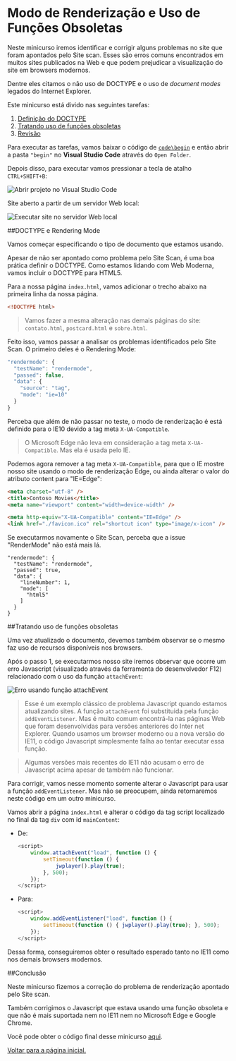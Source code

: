 Modo de Renderização e Uso de Funções Obsoletas
========================================
Neste minicurso iremos identificar e corrigir alguns problemas no site que foram apontados pelo Site scan. Esses são erros comuns encontrados em muitos sites publicados na Web e que podem prejudicar a visualização do site em browsers modernos.

Dentre eles citamos o não uso de DOCTYPE e o uso de *document modes* legados do Internet Explorer.

Este minicurso está divido nas seguintes tarefas:

1. [Definição do DOCTYPE](#Task1)
1. [Tratando uso de funções obsoletas](#Task2)
1. [Revisão](#Review)

Para executar as tarefas, vamos baixar o código de [`code\begin`](./code/begin) e então abrir a pasta `"begin"` no **Visual Studio Code** através do `Open Folder`.

Depois disso, para executar vamos pressionar a tecla de atalho `CTRL+SHIFT+B`:

![Abrir projeto no Visual Studio Code](./images/run_visualstudiocode_project.png)

Site aberto a partir de um servidor Web local:

![Executar site no servidor Web local](./images/site_local_webserver.png)

<p name="Task1"></p>
##DOCTYPE e Rendering Mode

Vamos começar especificando o tipo de documento que estamos usando.
 
Apesar de não ser apontado como problema pelo Site Scan, é uma boa prática definir o DOCTYPE. Como estamos lidando com Web Moderna, vamos incluir o DOCTYPE para HTML5.

Para a nossa página `index.html`, vamos adicionar o trecho abaixo na primeira linha da nossa página.

````HTML
<!DOCTYPE html>
````

> Vamos fazer a mesma alteração nas demais páginas do site: `contato.html`, `postcard.html` e `sobre.html`.

Feito isso, vamos passar a analisar os problemas identificados pelo Site Scan. O primeiro deles é o Rendering Mode:

````Javascript
"rendermode": {
  "testName": "rendermode",
  "passed": false,
  "data": {
    "source": "tag",
    "mode": "ie=10"
  }
}
````

Perceba que além de não passar no teste, o modo de renderização é está definido para o IE10 devido a tag meta `X-UA-Compatible`.

> O Microsoft Edge não leva em consideração a tag meta `X-UA-Compatible`. Mas ela é usada pelo IE. 

Podemos agora remover a tag meta `X-UA-Compatible`, para que o IE mostre nosso site usando o modo de renderização Edge, ou ainda alterar o valor do atributo content para "IE=Edge":

````HTML
<meta charset="utf-8" />
<title>Contoso Movies</title>
<meta name="viewport" content="width=device-width" />	

<meta http-equiv="X-UA-Compatible" content="IE=Edge" />        
<link href="./favicon.ico" rel="shortcut icon" type="image/x-icon" />
````
        
Se executarmos novamente o Site Scan, perceba que a issue "RenderMode" não está mais lá.

	"rendermode": {
      "testName": "rendermode",
      "passed": true,
      "data": {
        "lineNumber": 1,
        "mode": [
          "html5"
        ]
      }
    }

<p name="Task2"></p>
##Tratando uso de funções obsoletas

Uma vez atualizado o documento, devemos também observar se o mesmo faz uso de recursos disponíveis nos browsers.

Após o passo 1, se executarmos nosso site iremos observar que ocorre um erro Javascript (visualizado através da ferramenta do desenvolvedor F12) relacionado com o uso da função `attachEvent`:

![Erro usando função attachEvent](./images/featuredetection_attacheevent_error.png)

> Esse é um exemplo clássico de problema Javascript quando estamos atualizando sites. A função `attachEvent` foi substituida pela função `addEventListener`. Mas é muito comum encontrá-la nas páginas Web que foram desenvolvidas para versões anteriores do Inter
> net Explorer. Quando usamos um browser moderno ou a nova versão do IE11, o código Javascript simplesmente falha ao tentar executar essa função.

> Algumas versões mais recentes do IE11 não acusam o erro de Javascript acima apesar de também não funcionar.

Para corrigir, vamos nesse momento somente alterar o Javascript para usar a função `addEventListener`. Mas não se preocupem, ainda retornaremos neste código em um outro minicurso. 

Vamos abrir a página `index.html` e alterar o código da tag script localizado no final da tag `div` com id `mainContent`:

- De:

	````Javascript
	<script>
        window.attachEvent("load", function () {
            setTimeout(function () {
                jwplayer().play(true);
            }, 500);
        });
    </script>
	````

- Para:
	````Javascript
	<script>
        window.addEventListener("load", function () {
            setTimeout(function () { jwplayer().play(true); }, 500);
        });
	</script>
	````

Dessa forma, conseguiremos obter o resultado esperado tanto no IE11 como nos demais browsers modernos.

<p name="Review"></p>
##Conclusão

Neste minicurso fizemos a correção do problema de renderização apontado pelo Site scan. 

Também corrigimos o Javascript que estava usando uma função obsoleta e que não é mais suportada nem no IE11 nem no Microsoft Edge e Google Chrome. 

Você pode obter o código final desse minicurso [aqui](./code/end).

[Voltar para a página inicial.](http://talkitbr.github.io/interoperable-web-development)